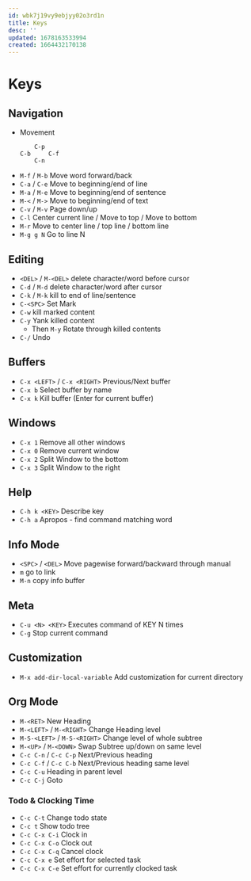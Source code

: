 ```yaml
---
id: wbk7j19vy9ebjyy02o3rd1n
title: Keys
desc: ''
updated: 1678163533994
created: 1664432170138
---
```

# Keys

## Navigation
- Movement
  ```
      C-p
  C-b     C-f
      C-n
  ```
- `M-f` / `M-b` Move word forward/back
- `C-a` / `C-e` Move to beginning/end of line
- `M-a` / `M-e` Move to beginning/end of sentence
- `M-<` / `M->` Move to beginning/end of text
- `C-v` / `M-v` Page down/up
- `C-l` Center current line / Move to top / Move to bottom
- `M-r` Move to center line / top line / bottom line
- `M-g g N` Go to line N

## Editing
- `<DEL>` / `M-<DEL>` delete character/word before cursor
- `C-d` / `M-d` delete character/word after cursor
- `C-k` / `M-k` kill to end of line/sentence
- `C-<SPC>` Set Mark
- `C-w` kill marked content
- `C-y` Yank killed content
  - Then `M-y` Rotate through killed contents
- `C-/` Undo


## Buffers
- `C-x <LEFT>` / `C-x <RIGHT>` Previous/Next buffer
- `C-x b` Select buffer by name
- `C-x k` Kill buffer (Enter for current buffer)

## Windows
- `C-x 1` Remove all other windows
- `C-x 0` Remove current window
- `C-x 2` Split Window to the bottom
- `C-x 3` Split Window to the right

## Help
- `C-h k <KEY>` Describe key
- `C-h a` Apropos - find command matching word

## Info Mode
- `<SPC>` / `<DEL>` Move pagewise forward/backward through manual
- `m` go to link
- `M-n` copy info buffer

## Meta
- `C-u <N> <KEY>` Executes command of KEY N times
- `C-g` Stop current command

## Customization
- `M-x add-dir-local-variable` Add customization for current directory

## Org Mode
- `M-<RET>` New Heading
- `M-<LEFT>` / `M-<RIGHT>` Change Heading level
- `M-S-<LEFT>` / `M-S-<RIGHT>` Change level of whole subtree
- `M-<UP>` / `M-<DOWN>` Swap Subtree up/down on same level
- `C-c C-n` / `C-c C-p` Next/Previous heading
- `C-c C-f` / `C-c C-b` Next/Previous heading same level
- `C-c C-u` Heading in parent level
- `C-c C-j` Goto

### Todo & Clocking Time
- `C-c C-t` Change todo state
- `C-c t` Show todo tree
- `C-c C-x C-i` Clock in
- `C-c C-x C-o` Clock out
- `C-c C-x C-q` Cancel clock
- `C-c C-x e` Set effort for selected task
- `C-c C-x C-e` Set effort for currently clocked task

